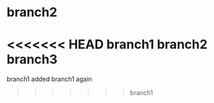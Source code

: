 # branch2
<<<<<<< HEAD
branch1
branch2
branch3
=======
 branch1
 added branch1 again
>>>>>>> branch1
